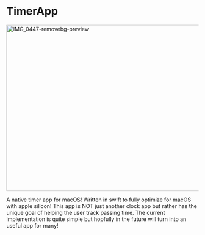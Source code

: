 # TimerApp
<img width="575" height="434" alt="IMG_0447-removebg-preview" src="https://github.com/user-attachments/assets/a399a753-9562-471a-aade-285552c2af49" />

A native timer app for macOS! Written in swift to fully optimize for macOS with apple sillcon! This app is NOT just another clock app but rather has the unique goal of helping the user track passing time. The current implementation is quite simple but hopfully in the future will turn into an useful app for many! 

